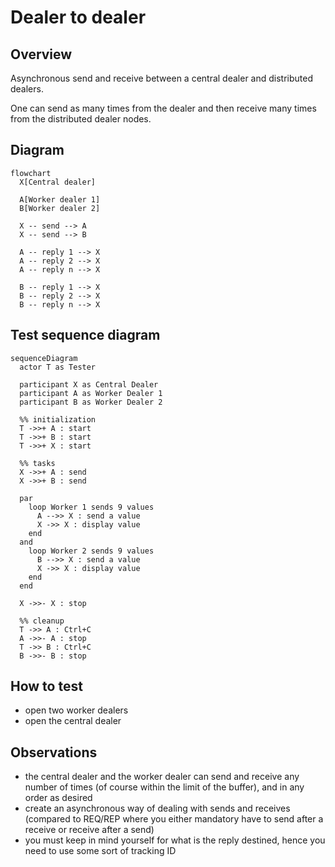 # Dealer to dealer

## Overview

Asynchronous send and receive between a central dealer and distributed dealers.

One can send as many times from the dealer and then receive many times from the
distributed dealer nodes.

## Diagram

```mermaid
flowchart
  X[Central dealer]

  A[Worker dealer 1]
  B[Worker dealer 2]

  X -- send --> A
  X -- send --> B

  A -- reply 1 --> X
  A -- reply 2 --> X
  A -- reply n --> X

  B -- reply 1 --> X
  B -- reply 2 --> X
  B -- reply n --> X
```

## Test sequence diagram

```mermaid
sequenceDiagram
  actor T as Tester

  participant X as Central Dealer
  participant A as Worker Dealer 1
  participant B as Worker Dealer 2

  %% initialization
  T ->>+ A : start
  T ->>+ B : start
  T ->>+ X : start

  %% tasks
  X ->>+ A : send
  X ->>+ B : send

  par
    loop Worker 1 sends 9 values
      A -->> X : send a value
      X ->> X : display value
    end
  and
    loop Worker 2 sends 9 values
      B -->> X : send a value
      X ->> X : display value
    end
  end

  X ->>- X : stop

  %% cleanup
  T ->> A : Ctrl+C
  A ->>- A : stop
  T ->> B : Ctrl+C
  B ->>- B : stop
```

## How to test

- open two worker dealers
- open the central dealer

## Observations

- the central dealer and the worker dealer can send and receive any number of
  times (of course within the limit of the buffer), and in any order as desired
- create an asynchronous way of dealing with sends and receives (compared to
  REQ/REP where you either mandatory have to send after a receive or receive
  after a send)
- you must keep in mind yourself for what is the reply destined, hence you need
  to use some sort of tracking ID

